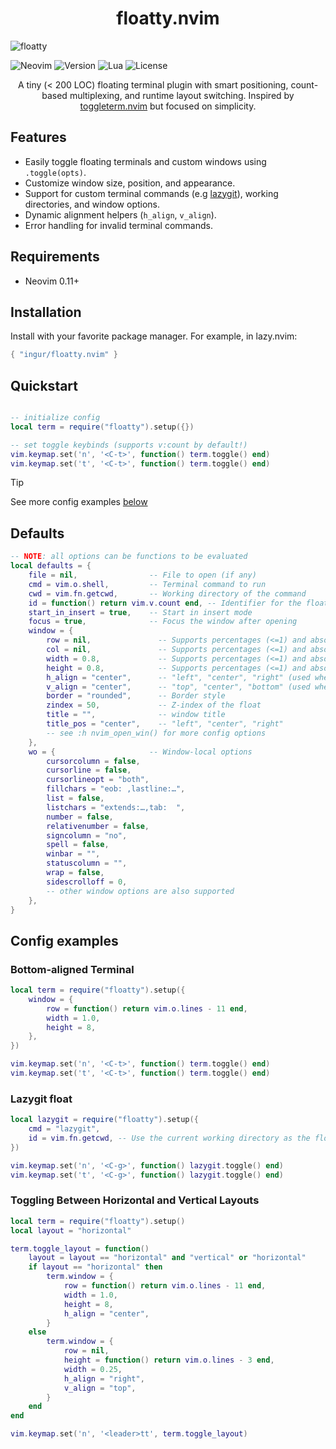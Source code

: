 <p align="center">
  <h1 align="center">floatty.nvim</h1>
</p>

![floatty](https://github.com/user-attachments/assets/6ad778a1-d9ad-40ec-877d-e563d2c5559d)

![Neovim](https://badgen.net/badge/Neovim/0.11%2B/green)
![Version](https://badgen.net/github/release/ingur/floatty.nvim?cache=3600)
![Lua](https://badgen.net/badge/language/Lua/blue)
![License](https://badgen.net/static/license/MIT/blue)

<p align="center">
  A tiny (< 200 LOC) floating terminal plugin with smart positioning, count-based multiplexing, and runtime layout switching.
  Inspired by <a href="https://github.com/akinsho/toggleterm.nvim">toggleterm.nvim</a> but focused on simplicity.
</p>

## Features
- Easily toggle floating terminals and custom windows using `.toggle(opts)`.
- Customize window size, position, and appearance.
- Support for custom terminal commands (e.g [lazygit](#lazygit-float)), working directories, and window options.
- Dynamic alignment helpers (`h_align`, `v_align`).
- Error handling for invalid terminal commands.

## Requirements
- Neovim 0.11+

## Installation

Install with your favorite package manager. For example, in lazy.nvim:
```lua
{ "ingur/floatty.nvim" }
```

## Quickstart
```lua

-- initialize config
local term = require("floatty").setup({})

-- set toggle keybinds (supports v:count by default!)
vim.keymap.set('n', '<C-t>', function() term.toggle() end)
vim.keymap.set('t', '<C-t>', function() term.toggle() end)
```

> [!TIP]
> See more config examples [below](#config-examples)
 
## Defaults
```lua
-- NOTE: all options can be functions to be evaluated
local defaults = {
    file = nil,                -- File to open (if any)
    cmd = vim.o.shell,         -- Terminal command to run
    cwd = vim.fn.getcwd,       -- Working directory of the command
    id = function() return vim.v.count end, -- Identifier for the float
    start_in_insert = true,    -- Start in insert mode
    focus = true,              -- Focus the window after opening
    window = {
        row = nil,               -- Supports percentages (<=1) and absolute sizes (>1)
        col = nil,               -- Supports percentages (<=1) and absolute sizes (>1)
        width = 0.8,             -- Supports percentages (<=1) and absolute sizes (>1)
        height = 0.8,            -- Supports percentages (<=1) and absolute sizes (>1)
        h_align = "center",      -- "left", "center", "right" (used when col is nil)
        v_align = "center",      -- "top", "center", "bottom" (used when row is nil)
        border = "rounded",      -- Border style
        zindex = 50,             -- Z-index of the float
        title = "",              -- window title
        title_pos = "center",    -- "left", "center", "right"
        -- see :h nvim_open_win() for more config options
    },
    wo = {                     -- Window-local options
        cursorcolumn = false,
        cursorline = false,
        cursorlineopt = "both",
        fillchars = "eob: ,lastline:…",
        list = false,
        listchars = "extends:…,tab:  ",
        number = false,
        relativenumber = false,
        signcolumn = "no",
        spell = false,
        winbar = "",
        statuscolumn = "",
        wrap = false,
        sidescrolloff = 0,
        -- other window options are also supported
    },
}
```

## Config examples

### Bottom-aligned Terminal
```lua
local term = require("floatty").setup({
    window = {
        row = function() return vim.o.lines - 11 end,
        width = 1.0,
        height = 8,
    },
})

vim.keymap.set('n', '<C-t>', function() term.toggle() end)
vim.keymap.set('t', '<C-t>', function() term.toggle() end)
```

### Lazygit float
```lua
local lazygit = require("floatty").setup({
    cmd = "lazygit",
    id = vim.fn.getcwd, -- Use the current working directory as the float's ID
})

vim.keymap.set('n', '<C-g>', function() lazygit.toggle() end)
vim.keymap.set('t', '<C-g>', function() lazygit.toggle() end)
```

### Toggling Between Horizontal and Vertical Layouts
```lua
local term = require("floatty").setup()
local layout = "horizontal"

term.toggle_layout = function()
    layout = layout == "horizontal" and "vertical" or "horizontal"
    if layout == "horizontal" then
        term.window = {
            row = function() return vim.o.lines - 11 end,
            width = 1.0,
            height = 8,
            h_align = "center",
        }
    else
        term.window = {
            row = nil,
            height = function() return vim.o.lines - 3 end,
            width = 0.25,
            h_align = "right",
            v_align = "top",
        }
    end
end

vim.keymap.set('n', '<leader>tt', term.toggle_layout)
```
